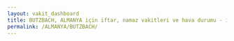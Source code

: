 ```yaml
---
layout: vakit_dashboard
title: BUTZBACH, ALMANYA için iftar, namaz vakitleri ve hava durumu - ilçe/eyalet seç
permalink: /ALMANYA/BUTZBACH/
---
```


<script type="text/javascript">
  var GLOBAL_COUNTRY = 'ALMANYA';
  var GLOBAL_CITY = 'BUTZBACH';
  var GLOBAL_STATE = '';
  var lat = 72;
  var lon = 21;
</script>
